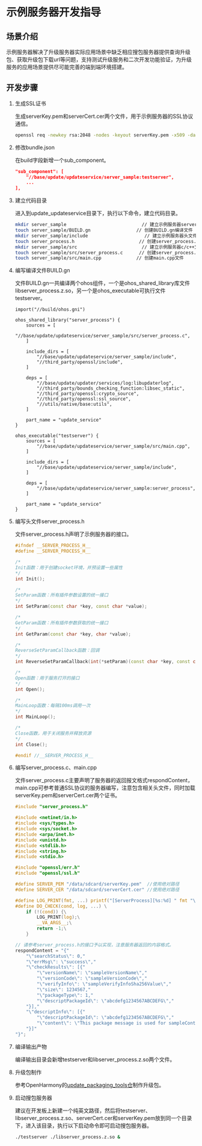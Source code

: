 # 示例服务器开发指导

## 场景介绍

示例服务器解决了升级服务器实际应用场景中缺乏相应搜包服务器提供查询升级包、获取升级包下载url等问题，支持测试升级服务和二次开发功能验证，为升级服务的应用场景提供尽可能完善的端到端环境搭建。

## 开发步骤

1. 生成SSL证书

	生成serverKey.pem和serverCert.cer两个文件，用于示例服务器的SSL协议通信。

	```bash
	openssl req -newkey rsa:2048 -nodes -keyout serverKey.pem -x509 -days 365 -out serverCert.cer -subj "/C=CN/ST=GD/L=GZ/O=abc/OU=defg/CN=hijk/emailAddress=test.com"
	```



2. 修改bundle.json

	在build字段新增一个sub_component。

	```cmake
	"sub_component": [
		"//base/update/updateservice/server_sample:testserver",
		...
	],
	```

3. 建立代码目录

	进入到update_updateservice目录下，执行以下命令，建立代码目录。

	```bash
	mkdir server_sample                            // 建立示例服务器server_sample目录
	touch server_sample/BUILD.gn                 // 创建BUILD.gn编译文件
	mkdir server_sample/include                     // 建立示例服务器头文件include目录
	touch server_process.h                        // 创建server_process.h头文件
	mkdir server_sample/src                        // 建立示例服务器c/c++文件src目录
	touch server_sample/src/server_process.c      // 创建server_process.c文件
	touch server_sample/src/main.cpp             // 创建main.cpp文件
	```

4. 编写编译文件BUILD.gn

	文件BUILD.gn一共编译两个ohos组件，一个是ohos_shared_library库文件libserver_process.z.so，另一个是ohos_executable可执行文件testserver。

	```
	import("//build/ohos.gni")

	ohos_shared_library("server_process") {
		sources = [
			"//base/update/updateservice/server_sample/src/server_process.c",
		]

		include_dirs = [
			"//base/update/updateservice/server_sample/include",
			"//third_party/openssl/include",
		]

		deps = [
			"//base/update/updater/services/log:libupdaterlog",
			"//third_party/bounds_checking_function:libsec_static",
			"//third_party/openssl:crypto_source",
			"//third_party/openssl:ssl_source",
			"//utils/native/base:utils",
		]

		part_name = "update_service"
	}

	ohos_executable("testserver") {
		sources = [
			"//base/update/updateservice/server_sample/src/main.cpp",
		]

		include_dirs = [
			"//base/update/updateservice/server_sample/include",
		]

		deps = [
			"//base/update/updateservice/server_sample:server_process",
		]

		part_name = "update_service"
	}
	```

5. 编写头文件server_process.h

	文件server_process.h声明了示例服务器的接口。

	```c++
	#ifndef __SERVER_PROCESS_H__
	#define __SERVER_PROCESS_H__

	/*
	Init函数：用于创建socket环境，并预设置一些属性
	*/
	int Init();

	/*
	SetParam函数：所有插件参数设置的统一接口
	*/
	int SetParam(const char *key, const char *value);

	/*
	GetParam函数：所有插件参数获取的统一接口
	*/
	int GetParam(const char *key, char *value);

	/*
	ReverseSetParamCallback函数：回调
	*/
	int ReverseSetParamCallback(int(*setParam)(const char *key, const char *value));

	/*
	Open函数：用于服务打开的接口
	*/
	int Open();

	/*
	MainLoop函数：每隔100ms调用一次
	*/
	int MainLoop();

	/*
	Close函数，用于关闭服务并释放资源
	*/
	int Close();

	#endif //__SERVER_PROCESS_H__
	```

6. 编写server_process.c、main.cpp

	文件server_process.c主要声明了服务器的返回报文格式respondContent，main.cpp可参考普通SSL协议的服务器编写，注意包含相关头文件，同时加载serverKey.pem和serverCert.cer两个证书。

	```c
	#include "server_process.h"

	#include <netinet/in.h>
	#include <sys/types.h>
	#include <sys/socket.h>
	#include <arpa/inet.h>
	#include <unistd.h>
	#include <stdlib.h>
	#include <string.h>
	#include <stdio.h>

	#include "openssl/err.h"
	#include "openssl/ssl.h"

	#define SERVER_PEM "/data/sdcard/serverKey.pem"  //使用绝对路径
	#define SERVER_CER "/data/sdcard/serverCert.cer" //使用绝对路径

	#define LOG_PRINT(fmt, ...) printf("[ServerProcess][%s:%d] " fmt "\n", __func__, __LINE__, ##__VA_ARGS__)
	#define DO_CHECK(cond, log, ...) \
		if (!(cond)) {\
			LOG_PRINT(log);\
			__VA_ARGS__;\
			return -1;\
		}

	// 请参考server_process.h的接口予以实现，注意服务器返回的内容格式。
	respondContent = "{"
		"\"searchStatus\": 0,"
		"\"errMsg\": \"success\","
		"\"checkResults\": [{"
			"\"versionName\": \"sampleVersionName\","
			"\"versionCode\": \"sampleVersionCode\","
			"\"verifyInfo\": \"sampleVerifyInfoSha256Value\","
			"\"size\": 1234567,"
			"\"packageType\": 1,"
			"\"descriptPackageId\": \"abcdefg1234567ABCDEFG\","
		"}],"
		"\"descriptInfo\": [{"
			"\"descriptPackageId\": \"abcdefg1234567ABCDEFG\","
			"\"content\": \"This package message is used for sampleContent\""
		"}]"
	"}";
	```

7. 编译输出产物

	编译输出目录会新增testserver和libserver_process.z.so两个文件。

8. 升级包制作

	参考OpenHarmony的[update_packaging_tools仓](https://gitee.com/openharmony/update_packaging_tools)制作升级包。

9. 启动搜包服务器

	建议在开发板上新建一个纯英文路径，然后将testserver、libserver_process.z.so、serverCert.cer和serverKey.pem放到同一个目录下，进入该目录，执行以下启动命令即可启动搜包服务器。

	```bash
	./testserver ./libserver_process.z.so &
	```

